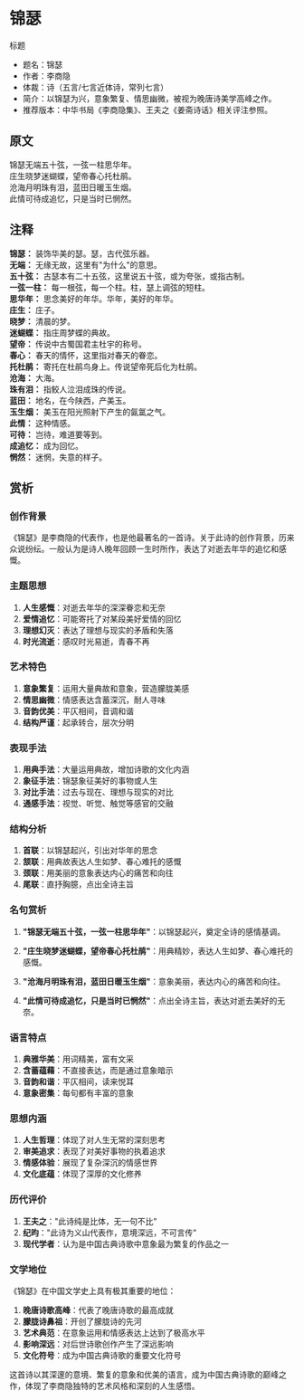 <!--
 * @Author: ylmzfun ylmzfun@163.com
 * @Date: 2025-10-04 07:38:51
 * @LastEditors: ylmzfun ylmzfun@163.com
 * @LastEditTime: 2025-10-04 07:38:51
 * @FilePath: /Users/ylmzfun/Documents/study/note/poetry/诗词/唐诗/锦瑟.md
 * @Description: 古文辞章汇编 - 传承中华文化经典
-->

# 锦瑟

标题
- 题名：锦瑟
- 作者：李商隐
- 体裁：诗（五言/七言近体诗，常列七言）
- 简介：以锦瑟为兴，意象繁复、情思幽微，被视为晚唐诗美学高峰之作。
- 推荐版本：中华书局《李商隐集》、王夫之《姜斋诗话》相关评注参照。

## 原文

锦瑟无端五十弦，一弦一柱思华年。  
庄生晓梦迷蝴蝶，望帝春心托杜鹃。  
沧海月明珠有泪，蓝田日暖玉生烟。  
此情可待成追忆，只是当时已惘然。

## 注释

**锦瑟：** 装饰华美的瑟。瑟，古代弦乐器。  
**无端：** 无缘无故，这里有"为什么"的意思。  
**五十弦：** 古瑟本有二十五弦，这里说五十弦，或为夸张，或指古制。  
**一弦一柱：** 每一根弦，每一个柱。柱，瑟上调弦的短柱。  
**思华年：** 思念美好的年华。华年，美好的年华。  
**庄生：** 庄子。  
**晓梦：** 清晨的梦。  
**迷蝴蝶：** 指庄周梦蝶的典故。  
**望帝：** 传说中古蜀国君主杜宇的称号。  
**春心：** 春天的情怀，这里指对春天的眷恋。  
**托杜鹃：** 寄托在杜鹃鸟身上。传说望帝死后化为杜鹃。  
**沧海：** 大海。  
**珠有泪：** 指鲛人泣泪成珠的传说。  
**蓝田：** 地名，在今陕西，产美玉。  
**玉生烟：** 美玉在阳光照射下产生的氤氲之气。  
**此情：** 这种情感。  
**可待：** 岂待，难道要等到。  
**成追忆：** 成为回忆。  
**惘然：** 迷惘，失意的样子。

## 赏析

### 创作背景

《锦瑟》是李商隐的代表作，也是他最著名的一首诗。关于此诗的创作背景，历来众说纷纭。一般认为是诗人晚年回顾一生时所作，表达了对逝去年华的追忆和感慨。

### 主题思想

1. **人生感慨**：对逝去年华的深深眷恋和无奈
2. **爱情追忆**：可能寄托了对某段美好爱情的回忆
3. **理想幻灭**：表达了理想与现实的矛盾和失落
4. **时光流逝**：感叹时光易逝，青春不再

### 艺术特色

1. **意象繁复**：运用大量典故和意象，营造朦胧美感
2. **情思幽微**：情感表达含蓄深沉，耐人寻味
3. **音韵优美**：平仄相间，音调和谐
4. **结构严谨**：起承转合，层次分明

### 表现手法

1. **用典手法**：大量运用典故，增加诗歌的文化内涵
2. **象征手法**：锦瑟象征美好的事物或人生
3. **对比手法**：过去与现在、理想与现实的对比
4. **通感手法**：视觉、听觉、触觉等感官的交融

### 结构分析

1. **首联**：以锦瑟起兴，引出对华年的思念
2. **颔联**：用典故表达人生如梦、春心难托的感慨
3. **颈联**：用美丽的意象表达内心的痛苦和向往
4. **尾联**：直抒胸臆，点出全诗主旨

### 名句赏析

1. **"锦瑟无端五十弦，一弦一柱思华年"**：以锦瑟起兴，奠定全诗的感情基调。

2. **"庄生晓梦迷蝴蝶，望帝春心托杜鹃"**：用典精妙，表达人生如梦、春心难托的感慨。

3. **"沧海月明珠有泪，蓝田日暖玉生烟"**：意象美丽，表达内心的痛苦和向往。

4. **"此情可待成追忆，只是当时已惘然"**：点出全诗主旨，表达对逝去美好的无奈。

### 语言特点

1. **典雅华美**：用词精美，富有文采
2. **含蓄蕴藉**：不直接表达，而是通过意象暗示
3. **音韵和谐**：平仄相间，读来悦耳
4. **意象密集**：每句都有丰富的意象

### 思想内涵

1. **人生哲理**：体现了对人生无常的深刻思考
2. **审美追求**：表现了对美好事物的执着追求
3. **情感体验**：展现了复杂深沉的情感世界
4. **文化底蕴**：体现了深厚的文化修养

### 历代评价

1. **王夫之**："此诗纯是比体，无一句不比"
2. **纪昀**："此诗为义山代表作，意境深远，不可言传"
3. **现代学者**：认为是中国古典诗歌中意象最为繁复的作品之一

### 文学地位

《锦瑟》在中国文学史上具有极其重要的地位：

1. **晚唐诗歌高峰**：代表了晚唐诗歌的最高成就
2. **朦胧诗鼻祖**：开创了朦胧诗的先河
3. **艺术典范**：在意象运用和情感表达上达到了极高水平
4. **影响深远**：对后世诗歌创作产生了深远影响
5. **文化符号**：成为中国古典诗歌的重要文化符号

这首诗以其深邃的意境、繁复的意象和优美的语言，成为中国古典诗歌的巅峰之作，体现了李商隐独特的艺术风格和深刻的人生感悟。
